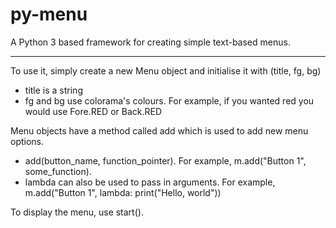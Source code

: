 # py-menu
A Python 3 based framework for creating simple text-based menus.

---

To use it, simply create a new Menu object and initialise it with (title, fg, bg)
- title is a string
- fg and bg use colorama's colours. For example, if you wanted red you would use Fore.RED or Back.RED

Menu objects have a method called add which is used to add new menu options.
- add(button_name, function_pointer). For example, m.add("Button 1", some_function).
- lambda can also be used to pass in arguments. For example, m.add("Button 1", lambda: print("Hello, world"))

To display the menu, use start().
